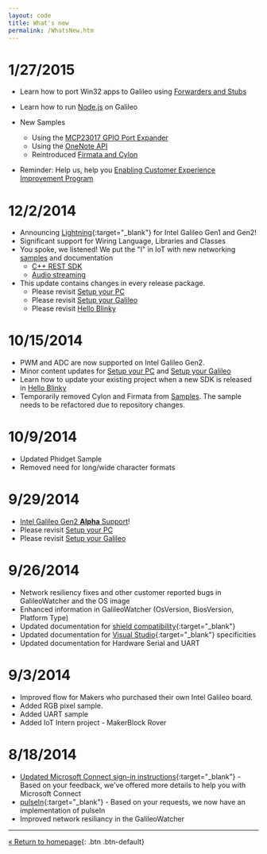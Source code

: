 ```yaml
---
layout: code
title: What's new
permalink: /WhatsNew.htm
---
```


# 1/27/2015
  * Learn how to port Win32 apps to Galileo using [Forwarders and Stubs]({{site.baseurl}}/win8/samples/Forwarders.htm)
  * Learn how to run [Node.js]({{site.baseurl}}/win8/samples/NodeJS.htm) on Galileo
  * New Samples 
    * Using the [MCP23017 GPIO Port Expander]({{site.baseurl}}/win8/samples/MCP23017Sample.htm)
    * Using the [OneNote API]({{site.baseurl}}/win8/samples/TODO_Sample.htm)
    * Reintroduced [Firmata and Cylon]({{site.baseurl}}/win8/samples/Firmata.htm)

  * Reminder: Help us, help you [Enabling Customer Experience Improvement Program]({{site.baseurl}}/ExperienceImprovementEnable.htm)
    
# 12/2/2014
  * Announcing [Lightning]({{site.baseurl}}/win8/Lightning.htm){:target="_blank"} for Intel Galileo Gen1 and Gen2!
  * Significant support for Wiring Language, Libraries and Classes
  * You spoke, we listened! We put the "I" in IoT with new networking [samples](SampleApps.htm) and documentation
    * [C++ REST SDK]({{site.baseurl}}/win8/samples/Casablanca.htm)
    * [Audio streaming](https://github.com/ms-iot/sample-twoway-communicator)
  * This update contains changes in every release package. 
    * Please revisit [Setup your PC]({{site.baseurl}}/win8/SetupPC.htm)
    * Please revisit [Setup your Galileo]({{site.baseurl}}/win8/SetupGalileo.htm)
    * Please revisit [Hello Blinky]({{site.baseurl}}/win8/samples/HelloBlinky.htm)

# 10/15/2014
  * PWM and ADC are now supported on Intel Galileo Gen2.
  * Minor content updates for [Setup your PC]({{site.baseurl}}/win8/SetupPC.htm) and [Setup your Galileo]({{site.baseurl}}/win8/SetupGalileo.htm)
  * Learn how to update your existing project when a new SDK is released in [Hello Blinky]({{site.baseurl}}/win8/samples/HelloBlinky.htm)
  * Temporarily removed Cylon and Firmata from [Samples]({{site.baseurl}}/win8/samples/SampleApps.htm). The sample needs to be refactored due to repository changes.

# 10/9/2014
  * Updated Phidget Sample
  * Removed need for long/wide character formats

# 9/29/2014
  * [Intel Galileo Gen2 **Alpha** Support]({{site.baseurl}}/win8/Gen2.htm)!
  * Please revisit [Setup your PC]({{site.baseurl}}/win8/SetupPC.htm)
  * Please revisit [Setup your Galileo]({{site.baseurl}}/win8/SetupGalileo.htm)

# 9/26/2014
  * Network resiliency fixes and other customer reported bugs in GalileoWatcher and the OS image
  * Enhanced information in GalileoWatcher (OsVersion, BiosVersion, Platform Type)
  * Updated documentation for [shield compatibility]({{site.baseurl}}/win8/ShieldCompat.htm){:target="_blank"}
  * Updated documentation for [Visual Studio]({{site.baseurl}}/VisualStudio.htm){:target="_blank"} specificities
  * Updated documentation for Hardware Serial and UART

# 9/3/2014
  * Improved flow for Makers who purchased their own Intel Galileo board.
  * Added RGB pixel sample.
  * Added UART sample
  * Added IoT Intern project - MakerBlock Rover
  
# 8/18/2014

  * [Updated Microsoft Connect sign-in instructions]({{site.baseurl}}/SigninMSConnect.htm){:target="_blank"} - Based on your feedback, we've offered more details to help you with Microsoft Connect
  * [pulseIn](http://arduino.cc/en/Reference/PulseIn){:target="_blank"} - Based on your requests, we now have an implementation of pulseIn
  * Improved network resiliancy in the GalileoWatcher

---
[&laquo; Return to homepage]({{site.baseurl}}/index.htm){: .btn .btn-default} 
